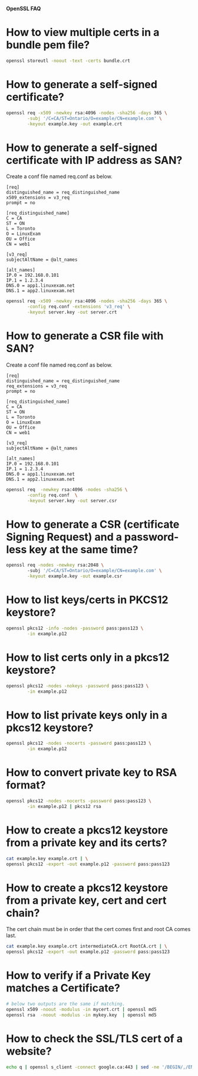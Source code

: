 **OpenSSL FAQ**

# How to view multiple certs in a bundle pem file?
```bash
openssl storeutl -noout -text -certs bundle.crt
```

# How to generate a self-signed certificate?
```bash
openssl req -x509 -newkey rsa:4096 -nodes -sha256 -days 365 \
        -subj '/C=CA/ST=Ontario/O=example/CN=example.com' \
        -keyout example.key -out example.crt
```

# How to generate a self-signed certificate with IP address as SAN?
Create a conf file named req.conf as below.
```
[req]
distinguished_name = req_distinguished_name
x509_extensions = v3_req
prompt = no

[req_distinguished_name]
C = CA
ST = ON
L = Toronto
O = LinuxExam
OU = Office
CN = web1

[v3_req]
subjectAltName = @alt_names

[alt_names]
IP.0 = 192.168.0.101
IP.1 = 1.2.3.4
DNS.0 = app1.linuxexam.net
DNS.1 = app2.linuxexam.net

```
```bash
openssl req -x509 -newkey rsa:4096 -nodes -sha256 -days 365 \
        -config req.conf -extensions 'v3_req' \
        -keyout server.key -out server.crt
```
# How to generate a CSR file with SAN?
Create a conf file named req.conf as below.
```
[req]
distinguished_name = req_distinguished_name
req_extensions = v3_req
prompt = no

[req_distinguished_name]
C = CA
ST = ON
L = Toronto
O = LinuxExam
OU = Office
CN = web1

[v3_req]
subjectAltName = @alt_names

[alt_names]
IP.0 = 192.168.0.101
IP.1 = 1.2.3.4
DNS.0 = app1.linuxexam.net
DNS.1 = app2.linuxexam.net

```
```bash
openssl req  -newkey rsa:4096 -nodes -sha256 \
        -config req.conf  \
        -keyout server.key -out server.csr
```

# How to generate a CSR (certificate Signing Request) and a password-less key at the same time?
```bash
openssl req -nodes -newkey rsa:2048 \ 
        -subj '/C=CA/ST=Ontario/O=example/CN=example.com' \
        -keyout example.key -out example.csr
```

# How to list keys/certs in PKCS12 keystore?
```bash
openssl pkcs12 -info -nodes -password pass:pass123 \
        -in example.p12
```

# How to list certs only in a pkcs12 keystore?
```bash
openssl pkcs12 -nodes -nokeys -password pass:pass123 \
        -in example.p12
```

# How to list private keys only in a pkcs12 keystore?
```bash
openssl pkcs12 -nodes -nocerts -password pass:pass123 \
        -in example.p12
```

# How to convert private key to RSA format?
```bash
openssl pkcs12 -nodes -nocerts -password pass:pass123 \
        -in example.p12 | pkcs12 rsa
```

# How to create a pkcs12 keystore from a private key and its certs?
```bash
cat example.key example.crt | \
openssl pkcs12 -export -out example.p12 -password pass:pass123
```

# How to create a pkcs12 keystore from a private key, cert and cert chain?
The cert chain must be in order that the cert comes first and root CA comes last.
```bash
cat example.key example.crt intermediateCA.crt RootCA.crt | \
openssl pkcs12 -export -out example.p12 -password pass:pass123
```

# How to verify if a Private Key matches a Certificate?

```bash
# below two outputs are the same if matching.
openssl x509 -noout -modulus -in mycert.crt | openssl md5
openssl rsa  -noout -modulus -in mykey.key  | openssl md5
```

# How to check the SSL/TLS cert of a website?
```bash
echo q | openssl s_client -connect google.ca:443 | sed -ne '/BEGIN/,/END/p' | openssl x509 -noout -text | less
```
